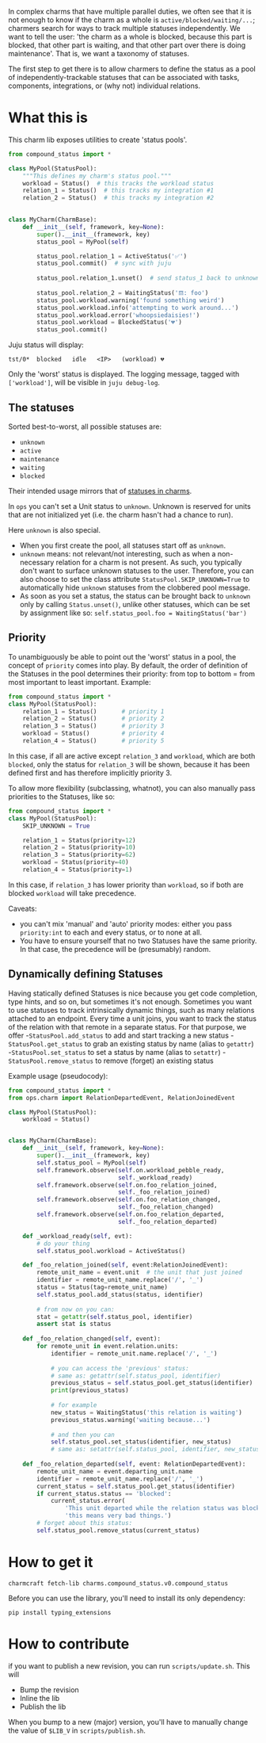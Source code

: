 In complex charms that have multiple parallel duties, we often see that it is not enough to know if the charm as a whole is `active/blocked/waiting/...`; charmers search for ways to track multiple statuses independently. We want to tell the user: 'the charm as a whole is blocked, because this part is blocked, that other part is waiting, and that other part over there is doing maintenance'.
That is, we want a taxonomy of statuses.

The first step to get there is to allow charmers to define the status as a pool of independently-trackable statuses that can be associated with tasks, components, integrations, or (why not) individual relations.

# What this is

This charm lib exposes utilities to create 'status pools'. 
```python
from compound_status import *

class MyPool(StatusPool):
    """This defines my charm's status pool."""
    workload = Status()  # this tracks the workload status
    relation_1 = Status()  # this tracks my integration #1
    relation_2 = Status()  # this tracks my integration #2

    
class MyCharm(CharmBase):
    def __init__(self, framework, key=None):
        super().__init__(framework, key)
        status_pool = MyPool(self)

        status_pool.relation_1 = ActiveStatus('✅')
        status_pool.commit()  # sync with juju
        
        status_pool.relation_1.unset()  # send status_1 back to unknown, until you set it again. 
        
        status_pool.relation_2 = WaitingStatus('𝌗: foo')
        status_pool.workload.warning('found something weird')
        status_pool.workload.info('attempting to work around...')
        status_pool.workload.error('whoopsiedaisies!')
        status_pool.workload = BlockedStatus('💔')
        status_pool.commit()   
``` 

Juju status will display:

`tst/0*  blocked   idle   <IP>   (workload) 💔`

Only the 'worst' status is displayed.
The logging message, tagged with `['workload']`, will be visible in `juju debug-log`.

## The statuses

Sorted best-to-worst, all possible statuses are:
 - `unknown`
 - `active`
 - `maintenance`
 - `waiting`
 - `blocked`

Their intended usage mirrors that of [statuses in charms](https://discourse.charmhub.io/t/status-values/1168). 

In `ops` you can't set a Unit status to `unknown`. Unknown is reserved for units that are not initialized yet (i.e. the charm hasn't had a chance to run). 

Here `unknown` is also special.

  - When you first create the pool, all statuses start off as `unknown`.
  - `unknown` means: not relevant/not interesting, such as when a non-necessary relation for a charm is not present. As such, you typically don't want to surface unknown statuses to the user. Therefore, you can also choose to set the class attribute `StatusPool.SKIP_UNKNOWN=True` to automatically hide `unknown` statuses from the clobbered pool message.
  - As soon as you set a status, the status can be brought back to `unknown` only by calling `Status.unset()`, unlike other statuses, which can be set by assignment like so: `self.status_pool.foo = WaitingStatus('bar')`
 
## Priority

To unambiguously be able to point out the 'worst' status in a pool, the concept of `priority` comes into play.
By default, the order of definition of the Statuses in the pool determines their priority:
from top to bottom = from most important to least important.
Example:

```python
from compound_status import *
class MyPool(StatusPool):
    relation_1 = Status()       # priority 1
    relation_2 = Status()       # priority 2
    relation_3 = Status()       # priority 3
    workload = Status()         # priority 4
    relation_4 = Status()       # priority 5
```

In this case, if all are active except `relation_3` and `workload`, which are both `blocked`, only the status for `relation_3` will be shown, because it has been defined first and has therefore implicitly priority 3.

To allow more flexibility (subclassing, whatnot), you can also manually pass priorities to the Statuses, like so:

```python
from compound_status import *
class MyPool(StatusPool):
    SKIP_UNKNOWN = True

    relation_1 = Status(priority=12)
    relation_2 = Status(priority=10)
    relation_3 = Status(priority=62)
    workload = Status(priority=40)
    relation_4 = Status(priority=1)
```

In this case, if `relation_3` has lower priority than `workload`, so if both are blocked `workload` will take precedence.

Caveats:
 - you can't mix 'manual' and 'auto' priority modes: either you pass `priority:int` to each and every status, or to none at all.
 - You have to ensure yourself that no two Statuses have the same priority. In that case, the precedence will be (presumably) random.


## Dynamically defining Statuses

Having statically defined Statuses is nice because you get code completion, type hints, and so on, but sometimes it's not enough. Sometimes you want to use statuses to track intrinsically dynamic things, such as many relations attached to an endpoint. Every time a unit joins, you want to track the status of the relation with that remote in a separate status. For that purpose, we offer 
 -`StatusPool.add_status` to add and start tracking a new status
 -`StatusPool.get_status` to grab an existing status by name (alias to `getattr`)
 -`StatusPool.set_status` to set a status by name (alias to `setattr`)
 -`StatusPool.remove_status` to remove (forget) an existing status 

Example usage (pseudocody):

```python
from compound_status import *
from ops.charm import RelationDepartedEvent, RelationJoinedEvent

class MyPool(StatusPool):
    workload = Status()


class MyCharm(CharmBase):
    def __init__(self, framework, key=None):
        super().__init__(framework, key)
        self.status_pool = MyPool(self)
        self.framework.observe(self.on.workload_pebble_ready,
                               self._workload_ready)
        self.framework.observe(self.on.foo_relation_joined,
                               self._foo_relation_joined)
        self.framework.observe(self.on.foo_relation_changed,
                               self._foo_relation_changed)
        self.framework.observe(self.on.foo_relation_departed,
                               self._foo_relation_departed)

    def _workload_ready(self, evt):
        # do your thing
        self.status_pool.workload = ActiveStatus()

    def _foo_relation_joined(self, event:RelationJoinedEvent):
        remote_unit_name = event.unit  # the unit that just joined
        identifier = remote_unit_name.replace('/', '_')
        status = Status(tag=remote_unit_name)
        self.status_pool.add_status(status, identifier)
        
        # from now on you can:
        stat = getattr(self.status_pool, identifier)
        assert stat is status
        
    def _foo_relation_changed(self, event):
        for remote_unit in event.relation.units:
            identifier = remote_unit.name.replace('/', '_')
            
            # you can access the 'previous' status:
            # same as: getattr(self.status_pool, identifier)
            previous_status = self.status_pool.get_status(identifier)
            print(previous_status)
            
            # for example
            new_status = WaitingStatus('this relation is waiting')
            previous_status.warning('waiting because...')
            
            # and then you can
            self.status_pool.set_status(identifier, new_status)
            # same as: setattr(self.status_pool, identifier, new_status)
            
    def _foo_relation_departed(self, event: RelationDepartedEvent):
        remote_unit_name = event.departing_unit.name
        identifier = remote_unit_name.replace('/', '_')
        current_status = self.status_pool.get_status(identifier)
        if current_status.status == 'blocked':
            current_status.error(
                'This unit departed while the relation status was blocked;' 
                'this means very bad things.')
        # forget about this status:
        self.status_pool.remove_status(current_status)
```


# How to get it

`charmcraft fetch-lib charms.compound_status.v0.compound_status`

Before you can use the library, you'll need to install its only dependency: 

`pip install typing_extensions`

# How to contribute
if you want to publish a new revision, you can run `scripts/update.sh`.
This will 
 - Bump the revision
 - Inline the lib
 - Publish the lib

When you bump to a new (major) version, you'll have to manually change the 
value of `$LIB_V` in `scripts/publish.sh`.
